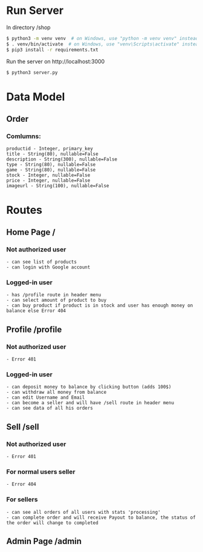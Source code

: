 # Run Server

In directory /shop
```bash
$ python3 -m venv venv  # on Windows, use "python -m venv venv" instead
$ . venv/bin/activate  # on Windows, use "venv\Scripts\activate" instead
$ pip3 install -r requirements.txt
```

Run the server on http://localhost:3000
```bash
$ python3 server.py
```

# Data Model
## Order
### Comlumns:
    productid - Integer, primary_key
    title - String(80), nullable=False
    description - String(300), nullable=False
    type - String(80), nullable=False
    game - String(80), nullable=False
    stock - Integer, nullable=False
    price - Integer, nullable=False
    imageurl - String(100), nullable=False


# Routes
## Home Page /
### Not authorized user
    - can see list of products
    - can login with Google account
### Logged-in user
    - has /profile route in header menu
    - can select amount of product to buy
    - can buy product if product is in stock and user has enough money on balance else Error 404

## Profile /profile
### Not authorized user
    - Error 401
### Logged-in user
    - can deposit money to balance by clicking button (adds 100$)
    - can withdraw all money from balance
    - can edit Username and Email
    - can become a seller and will have /sell route in header menu
    - can see data of all his orders 

## Sell /sell
### Not authorized user
    - Error 401
### For normal users seller
    - Error 404
### For sellers
    - can see all orders of all users with stats 'processing'
    - can complete order and will receive Payout to balance, the status of the order will change to completed

## Admin Page /admin